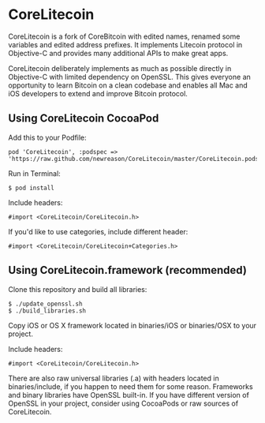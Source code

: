 CoreLitecoin
===========

CoreLitecoin is a fork of CoreBitcoin with edited names, renamed some variables and edited address prefixes. It implements Litecoin protocol in Objective-C and provides many additional APIs to make great apps.

CoreLitecoin deliberately implements as much as possible directly in Objective-C with limited dependency on OpenSSL. This gives everyone an opportunity to learn Bitcoin on a clean codebase and enables all Mac and iOS developers to extend and improve Bitcoin protocol.

Using CoreLitecoin CocoaPod
----------------------------------------

Add this to your Podfile:

    pod 'CoreLitecoin', :podspec => 'https://raw.github.com/newreason/CoreLitecoin/master/CoreLitecoin.podspec'

Run in Terminal:

    $ pod install

Include headers:

	#import <CoreLitecoin/CoreLitecoin.h>

If you'd like to use categories, include different header:

	#import <CoreLitecoin/CoreLitecoin+Categories.h>


Using CoreLitecoin.framework (recommended)
---------------------------

Clone this repository and build all libraries:

	$ ./update_openssl.sh
	$ ./build_libraries.sh

Copy iOS or OS X framework located in binaries/iOS or binaries/OSX to your project.

Include headers:

	#import <CoreLitecoin/CoreLitecoin.h>
	
There are also raw universal libraries (.a) with headers located in binaries/include, if you happen to need them for some reason. Frameworks and binary libraries have OpenSSL built-in. If you have different version of OpenSSL in your project, consider using CocoaPods or raw sources of CoreLitecoin.
